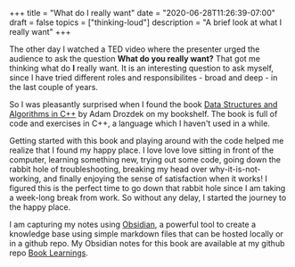 +++
title = "What do I really want"
date = "2020-06-28T11:26:39-07:00"
draft = false
topics = ["thinking-loud"]
description = "A brief look at what I really want"
+++

The other day I watched a TED video where the presenter urged the audience to ask the question **What do you really want?** That got me thinking what do **I** really want. It is an interesting question to ask myself, since I have tried different roles and responsibilites - broad and deep - in the last couple of years.  

So I was pleasantly surprised when I found the book [Data Structures and Algorithms in C++](https://www.amazon.com/Data-Structures-Algorithms-Adam-Drozdek-dp-1133608426/dp/1133608426) by Adam Drozdek on my bookshelf. The book is full of code and exercises in C++, a language which I haven't used in a while. 

Getting started with this book and playing around with the code helped me realize that I found my happy place. I love love love sitting in front of the computer, learning something new, trying out some code, going down the rabbit hole of troubleshooting, breaking my head over why-it-is-not-working, and finally enjoying the sense of satisfaction when it works! I figured this is the perfect time to go down that rabbit hole since I am taking a week-long break from work. So without any delay, I started the journey to the happy place.

I am capturing my notes using [Obsidian](https://obsidian.md), a powerful tool to create a knowledge base using simple markdown files that can be hosted locally or in a github repo. My Obsidian notes for this book are available at my github repo [Book Learnings](https://github.com/annjose/book-learnings).
